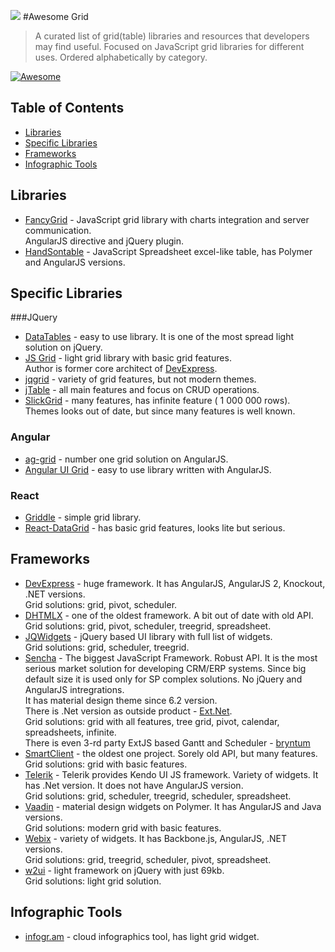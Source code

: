 ![](http://fancygrid.com/img/awesome.png)
#Awesome Grid

> A curated list of grid(table) libraries and resources that developers may find useful. Focused on JavaScript grid libraries for different uses. Ordered alphabetically by category.

[![Awesome](https://cdn.rawgit.com/sindresorhus/awesome/d7305f38d29fed78fa85652e3a63e154dd8e8829/media/badge.svg)](https://github.com/sindresorhus/awesome)

## Table of Contents
*  [Libraries](#libraries)
*  [Specific Libraries](#specific-libraries)
*  [Frameworks](#frameworks)
*  [Infographic Tools](#infographic-tools)

## Libraries
* [FancyGrid](http://www.fancygrid.com/) - JavaScript grid library with charts integration and server communication.  
AngularJS directive and jQuery plugin.
* [HandSontable](http://handsontable.com/) - JavaScript Spreadsheet excel-like table, has Polymer and AngularJS versions.

## Specific Libraries
###JQuery
* [DataTables](http://datatables.net/) - easy to use library. It is one of the most spread light solution on jQuery.
* [JS Grid](http://js-grid.com/) - light grid library with basic grid features.  
Author is former core architect of [DevExpress](http://js.devexpress.com/).
* [jqgrid](http://trirand.com/) - variety of grid features, but not modern themes.
* [jTable](https://github.com/hikalkan/jtable) - all main features and focus on CRUD operations.
* [SlickGrid](https://github.com/mleibman/SlickGrid) - many features, has infinite feature ( 1 000 000 rows). Themes looks out of date,
but since many features is well known.

### Angular
* [ag-grid](http://ag-grid.com/) - number one grid solution on AngularJS.
* [Angular UI Grid](http://ui-grid.info/) - easy to use library written with AngularJS.

### React
* [Griddle](http://griddlegriddle.github.io/Griddle/) - simple grid library.
* [React-DataGrid](http://zippyui.com/react-datagrid/) - has basic grid features, looks lite but serious.

## Frameworks
* [DevExpress](http://js.devexpress.com/) - huge framework. It has AngularJS, AngularJS 2, Knockout, .NET versions.  
Grid solutions: grid, pivot, scheduler.
* [DHTMLX](http://dhtmlx.com/) - one of the oldest framework. A bit out of date with old API.  
Grid solutions: grid, pivot, scheduler, treegrid, spreadsheet.
* [JQWidgets](http://www.jqwidgets.com/) - jQuery based UI library with full list of widgets.  
Grid solutions: grid, scheduler, treegrid.
* [Sencha](http://sencha.com/) - The biggest JavaScript Framework. Robust API. It is the most serious market solution for developing  CRM/ERP systems. Since big default size it is used only for SP complex solutions. No jQuery and AngularJS intregrations.  
It has material design theme since 6.2 version.  
There is .Net version as outside product - [Ext.Net](http://ext.net/).  
Grid solutions: grid with all features, tree grid, pivot, calendar, spreadsheets, infinite.  
There is even 3-rd party ExtJS based Gantt and Scheduler - [bryntum](http://bryntum.com)
* [SmartClient](http://www.smartclient.com/) - the oldest one project. Sorely old API, but many features.  
Grid solutions: grid with basic features.
* [Telerik](http://www.telerik.com/) - Telerik provides Kendo UI JS framework. Variety of widgets. It has .Net version. It does not have AngularJS version.  
Grid solutions: grid, scheduler, treegrid, scheduler, spreadsheet.
* [Vaadin](http://vaadin.com/) - material design widgets on Polymer. It has AngularJS and Java versions.  
Grid solutions: modern grid with basic features.
* [Webix](http://webix.com/) - variety of widgets. It has Backbone.js, AngularJS, .NET versions.  
Grid solutions: grid, treegrid, scheduler, pivot, spreadsheet.
* [w2ui](http://w2ui.com/) - light framework on jQuery with just 69kb.  
Grid solutions: light grid solution.

## Infographic Tools
* [infogr.am](http://infogr.am) - cloud infographics tool, has light grid widget.
